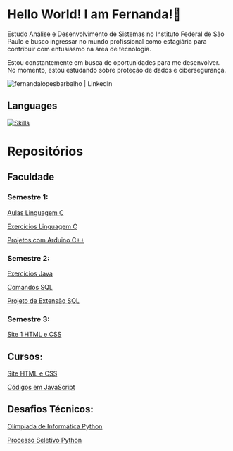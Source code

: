 # Hello World! I am Fernanda!👋

Estudo Análise e Desenvolvimento de Sistemas no Instituto Federal de São Paulo e busco ingressar no mundo profissional como estagiária para contribuir com entusiasmo na área de tecnologia. 

Estou constantemente em busca de oportunidades para me desenvolver. No momento, estou estudando sobre proteção de dados e cibersegurança.

[<img align="left" alt="fernandalopesbarbalho | LinkedIn" src="https://img.shields.io/badge/LinkedIn-0077B5?style=for-the-badge&logo=linkedin&logoColor=white" />](https://www.linkedin.com/in/fernandalopesbarbalho/)
<br>

## Languages

[![Skills](https://skills.thijs.gg/icons?i=py,c,java,js,html,css,cpp,arduino&theme=dark)](https://skills.thijs.gg)

# Repositórios
## Faculdade
### Semestre 1:
[Aulas Linguagem C](https://github.com/fernandalopesbarbalho/aulas-ifsp-semestre1)

[Exercícios Linguagem C](https://github.com/fernandalopesbarbalho/exercicios-ifsp-semestre1)

[Projetos com Arduino C++](https://github.com/fernandalopesbarbalho/arduino-ifsp-semestre1)

### Semestre 2:
[Exercícios Java](https://github.com/fernandalopesbarbalho/exercicios-ifsp-semestre2)

[Comandos SQL](https://github.com/fernandalopesbarbalho/sql-ifsp-semestre2)

[Projeto de Extensão SQL](https://github.com/fernandalopesbarbalho/ifsp-sql-versionary)

### Semestre 3:
[Site 1 HTML e CSS](https://github.com/fernandalopesbarbalho/dwba4-semana-01)

## Cursos:
[Site HTML e CSS](https://github.com/fernandalopesbarbalho/site-alura)

[Códigos em JavaScript](https://github.com/fernandalopesbarbalho/javascript-alura)

## Desafios Técnicos:
[Olímpiada de Informática Python](https://github.com/fernandalopesbarbalho/olimpiada-de-informatica)

[Processo Seletivo Python](https://github.com/fernandalopesbarbalho/desafio-pwc)

